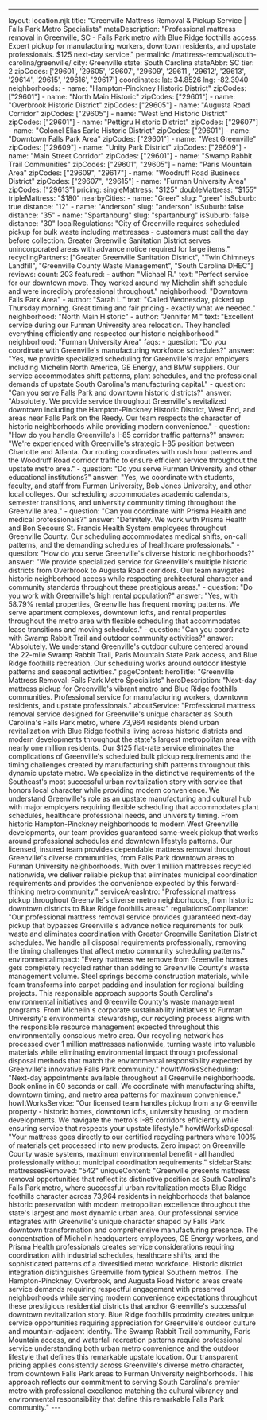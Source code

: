 ---
layout: location.njk
title: "Greenville Mattress Removal & Pickup Service | Falls Park Metro Specialists" metaDescription: "Professional mattress removal in Greenville, SC - Falls Park metro with Blue Ridge foothills access. Expert pickup for manufacturing workers, downtown residents, and upstate professionals. $125 next-day service."
permalink: /mattress-removal/south-carolina/greenville/
city: Greenville state: South Carolina stateAbbr: SC tier: 2 zipCodes: ['29601', '29605', '29607', '29609', '29611', '29612', '29613', '29614', '29615', '29616', '29617'] coordinates: lat: 34.8526 lng: -82.3940 neighborhoods: - name: "Hampton-Pinckney Historic District" zipCodes: ["29601"] - name: "North Main Historic" zipCodes: ["29601"] - name: "Overbrook Historic District" zipCodes: ["29605"] - name: "Augusta Road Corridor" zipCodes: ["29605"] - name: "West End Historic District" zipCodes: ["29601"] - name: "Pettigru Historic District" zipCodes: ["29607"] - name: "Colonel Elias Earle Historic District" zipCodes: ["29601"] - name: "Downtown Falls Park Area" zipCodes: ["29601"] - name: "West Greenville" zipCodes: ["29609"] - name: "Unity Park District" zipCodes: ["29609"] - name: "Main Street Corridor" zipCodes: ["29601"] - name: "Swamp Rabbit Trail Communities" zipCodes: ["29601", "29605"] - name: "Paris Mountain Area" zipCodes: ["29609", "29617"] - name: "Woodruff Road Business District" zipCodes: ["29607", "29615"] - name: "Furman University Area" zipCodes: ["29613"] pricing: singleMattress: "$125" doubleMattress: "$155" tripleMattress: "$180" nearbyCities: - name: "Greer" slug: "greer" isSuburb: true distance: "12" - name: "Anderson" slug: "anderson" isSuburb: false distance: "35" - name: "Spartanburg" slug: "spartanburg" isSuburb: false distance: "30" localRegulations: "City of Greenville requires scheduled pickup for bulk waste including mattresses - customers must call the day before collection. Greater Greenville Sanitation District serves unincorporated areas with advance notice required for large items." recyclingPartners: ["Greater Greenville Sanitation District", "Twin Chimneys Landfill", "Greenville County Waste Management", "South Carolina DHEC"] reviews: count: 203 featured: - author: "Michael R." text: "Perfect service for our downtown move. They worked around my Michelin shift schedule and were incredibly professional throughout." neighborhood: "Downtown Falls Park Area" - author: "Sarah L." text: "Called Wednesday, picked up Thursday morning. Great timing and fair pricing - exactly what we needed." neighborhood: "North Main Historic" - author: "Jennifer M." text: "Excellent service during our Furman University area relocation. They handled everything efficiently and respected our historic neighborhood." neighborhood: "Furman University Area" faqs: - question: "Do you coordinate with Greenville's manufacturing workforce schedules?" answer: "Yes, we provide specialized scheduling for Greenville's major employers including Michelin North America, GE Energy, and BMW suppliers. Our service accommodates shift patterns, plant schedules, and the professional demands of upstate South Carolina's manufacturing capital." - question: "Can you serve Falls Park and downtown historic districts?" answer: "Absolutely. We provide service throughout Greenville's revitalized downtown including the Hampton-Pinckney Historic District, West End, and areas near Falls Park on the Reedy. Our team respects the character of historic neighborhoods while providing modern convenience." - question: "How do you handle Greenville's I-85 corridor traffic patterns?" answer: "We're experienced with Greenville's strategic I-85 position between Charlotte and Atlanta. Our routing coordinates with rush hour patterns and the Woodruff Road corridor traffic to ensure efficient service throughout the upstate metro area." - question: "Do you serve Furman University and other educational institutions?" answer: "Yes, we coordinate with students, faculty, and staff from Furman University, Bob Jones University, and other local colleges. Our scheduling accommodates academic calendars, semester transitions, and university community timing throughout the Greenville area." - question: "Can you coordinate with Prisma Health and medical professionals?" answer: "Definitely. We work with Prisma Health and Bon Secours St. Francis Health System employees throughout Greenville County. Our scheduling accommodates medical shifts, on-call patterns, and the demanding schedules of healthcare professionals." - question: "How do you serve Greenville's diverse historic neighborhoods?" answer: "We provide specialized service for Greenville's multiple historic districts from Overbrook to Augusta Road corridors. Our team navigates historic neighborhood access while respecting architectural character and community standards throughout these prestigious areas." - question: "Do you work with Greenville's high rental population?" answer: "Yes, with 58.79% rental properties, Greenville has frequent moving patterns. We serve apartment complexes, downtown lofts, and rental properties throughout the metro area with flexible scheduling that accommodates lease transitions and moving schedules." - question: "Can you coordinate with Swamp Rabbit Trail and outdoor community activities?" answer: "Absolutely. We understand Greenville's outdoor culture centered around the 22-mile Swamp Rabbit Trail, Paris Mountain State Park access, and Blue Ridge foothills recreation. Our scheduling works around outdoor lifestyle patterns and seasonal activities." pageContent: heroTitle: "Greenville Mattress Removal: Falls Park Metro Specialists" heroDescription: "Next-day mattress pickup for Greenville's vibrant metro and Blue Ridge foothills communities. Professional service for manufacturing workers, downtown residents, and upstate professionals." aboutService: "Professional mattress removal service designed for Greenville's unique character as South Carolina's Falls Park metro, where 73,964 residents blend urban revitalization with Blue Ridge foothills living across historic districts and modern developments throughout the state's largest metropolitan area with nearly one million residents. Our $125 flat-rate service eliminates the complications of Greenville's scheduled bulk pickup requirements and the timing challenges created by manufacturing shift patterns throughout this dynamic upstate metro. We specialize in the distinctive requirements of the Southeast's most successful urban revitalization story with service that honors local character while providing modern convenience. We understand Greenville's role as an upstate manufacturing and cultural hub with major employers requiring flexible scheduling that accommodates plant schedules, healthcare professional needs, and university timing. From historic Hampton-Pinckney neighborhoods to modern West Greenville developments, our team provides guaranteed same-week pickup that works around professional schedules and downtown lifestyle patterns. Our licensed, insured team provides dependable mattress removal throughout Greenville's diverse communities, from Falls Park downtown areas to Furman University neighborhoods. With over 1 million mattresses recycled nationwide, we deliver reliable pickup that eliminates municipal coordination requirements and provides the convenience expected by this forward-thinking metro community." serviceAreasIntro: "Professional mattress pickup throughout Greenville's diverse metro neighborhoods, from historic downtown districts to Blue Ridge foothills areas:" regulationsCompliance: "Our professional mattress removal service provides guaranteed next-day pickup that bypasses Greenville's advance notice requirements for bulk waste and eliminates coordination with Greater Greenville Sanitation District schedules. We handle all disposal requirements professionally, removing the timing challenges that affect metro community scheduling patterns." environmentalImpact: "Every mattress we remove from Greenville homes gets completely recycled rather than adding to Greenville County's waste management volume. Steel springs become construction materials, while foam transforms into carpet padding and insulation for regional building projects. This responsible approach supports South Carolina's environmental initiatives and Greenville County's waste management programs. From Michelin's corporate sustainability initiatives to Furman University's environmental stewardship, our recycling process aligns with the responsible resource management expected throughout this environmentally conscious metro area. Our recycling network has processed over 1 million mattresses nationwide, turning waste into valuable materials while eliminating environmental impact through professional disposal methods that match the environmental responsibility expected by Greenville's innovative Falls Park community." howItWorksScheduling: "Next-day appointments available throughout all Greenville neighborhoods. Book online in 60 seconds or call. We coordinate with manufacturing shifts, downtown timing, and metro area patterns for maximum convenience." howItWorksService: "Our licensed team handles pickup from any Greenville property - historic homes, downtown lofts, university housing, or modern developments. We navigate the metro's I-85 corridors efficiently while ensuring service that respects your upstate lifestyle." howItWorksDisposal: "Your mattress goes directly to our certified recycling partners where 100% of materials get processed into new products. Zero impact on Greenville County waste systems, maximum environmental benefit - all handled professionally without municipal coordination requirements." sidebarStats: mattressesRemoved: "542" uniqueContent: "Greenville presents mattress removal opportunities that reflect its distinctive position as South Carolina's Falls Park metro, where successful urban revitalization meets Blue Ridge foothills character across 73,964 residents in neighborhoods that balance historic preservation with modern metropolitan excellence throughout the state's largest and most dynamic urban area. Our professional service integrates with Greenville's unique character shaped by Falls Park downtown transformation and comprehensive manufacturing presence. The concentration of Michelin headquarters employees, GE Energy workers, and Prisma Health professionals creates service considerations requiring coordination with industrial schedules, healthcare shifts, and the sophisticated patterns of a diversified metro workforce. Historic district integration distinguishes Greenville from typical Southern metros. The Hampton-Pinckney, Overbrook, and Augusta Road historic areas create service demands requiring respectful engagement with preserved neighborhoods while serving modern convenience expectations throughout these prestigious residential districts that anchor Greenville's successful downtown revitalization story. Blue Ridge foothills proximity creates unique service opportunities requiring appreciation for Greenville's outdoor culture and mountain-adjacent identity. The Swamp Rabbit Trail community, Paris Mountain access, and waterfall recreation patterns require professional service understanding both urban metro convenience and the outdoor lifestyle that defines this remarkable upstate location. Our transparent pricing applies consistently across Greenville's diverse metro character, from downtown Falls Park areas to Furman University neighborhoods. This approach reflects our commitment to serving South Carolina's premier metro with professional excellence matching the cultural vibrancy and environmental responsibility that define this remarkable Falls Park community." ---